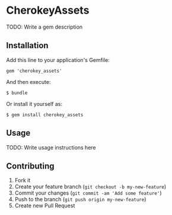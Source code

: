 # CherokeyAssets

TODO: Write a gem description

## Installation

Add this line to your application's Gemfile:

    gem 'cherokey_assets'

And then execute:

    $ bundle

Or install it yourself as:

    $ gem install cherokey_assets

## Usage

TODO: Write usage instructions here

## Contributing

1. Fork it
2. Create your feature branch (`git checkout -b my-new-feature`)
3. Commit your changes (`git commit -am 'Add some feature'`)
4. Push to the branch (`git push origin my-new-feature`)
5. Create new Pull Request
